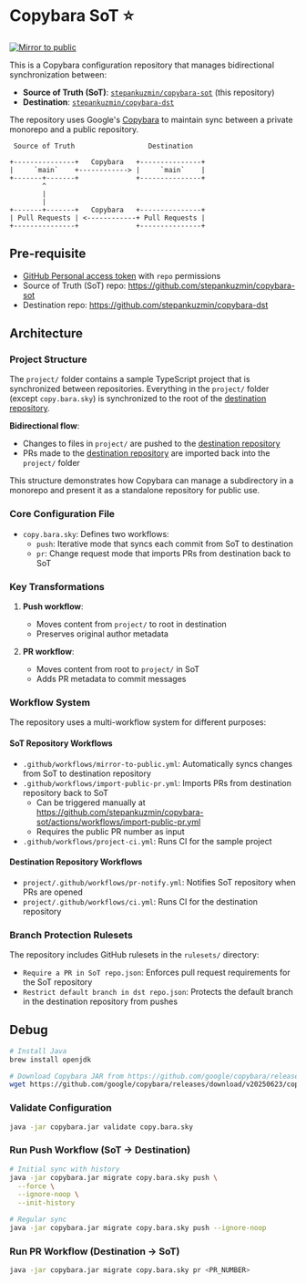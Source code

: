 # Copybara SoT ⭐️

[![Mirror to public](https://github.com/stepankuzmin/copybara-sot/actions/workflows/mirror-to-public.yml/badge.svg)](https://github.com/stepankuzmin/copybara-sot/actions/workflows/mirror-to-public.yml)

This is a Copybara configuration repository that manages bidirectional synchronization between:
- **Source of Truth (SoT)**: [`stepankuzmin/copybara-sot`](https://github.com/stepankuzmin/copybara-sot) (this repository)
- **Destination**: [`stepankuzmin/copybara-dst`](https://github.com/stepankuzmin/copybara-dst)

The repository uses Google's [Copybara](https://github.com/google/copybara/) to maintain sync between a private monorepo and a public repository.

```
 Source of Truth                  Destination

+---------------+   Copybara   +---------------+
|     `main`    +------------> |     `main`    |
+-------+-------+              +---------------+
        ^
        |
        |
+-------+-------+   Copybara   +---------------+
| Pull Requests | <------------+ Pull Requests |
+---------------+              +---------------+
```

## Pre-requisite

- [GitHub Personal access token](https://github.com/settings/tokens) with `repo` permissions
- Source of Truth (SoT) repo: https://github.com/stepankuzmin/copybara-sot
- Destination repo: https://github.com/stepankuzmin/copybara-dst

## Architecture

### Project Structure

The `project/` folder contains a sample TypeScript project that is synchronized between repositories. Everything in the `project/` folder (except `copy.bara.sky`) is synchronized to the root of the [destination repository](https://github.com/stepankuzmin/copybara-dst).

**Bidirectional flow**:
  - Changes to files in `project/` are pushed to the [destination repository](https://github.com/stepankuzmin/copybara-dst)
  - PRs made to the [destination repository](https://github.com/stepankuzmin/copybara-dst) are imported back into the `project/` folder

This structure demonstrates how Copybara can manage a subdirectory in a monorepo and present it as a standalone repository for public use.

### Core Configuration File

- `copy.bara.sky`: Defines two workflows:
  - `push`: Iterative mode that syncs each commit from SoT to destination
  - `pr`: Change request mode that imports PRs from destination back to SoT

### Key Transformations

1. **Push workflow**:
   - Moves content from `project/` to root in destination
   - Preserves original author metadata

2. **PR workflow**:
   - Moves content from root to `project/` in SoT
   - Adds PR metadata to commit messages

### Workflow System

The repository uses a multi-workflow system for different purposes:

#### SoT Repository Workflows

- `.github/workflows/mirror-to-public.yml`: Automatically syncs changes from SoT to destination repository
- `.github/workflows/import-public-pr.yml`: Imports PRs from destination repository back to SoT
  - Can be triggered manually at https://github.com/stepankuzmin/copybara-sot/actions/workflows/import-public-pr.yml
  - Requires the public PR number as input
- `.github/workflows/project-ci.yml`: Runs CI for the sample project

#### Destination Repository Workflows

- `project/.github/workflows/pr-notify.yml`: Notifies SoT repository when PRs are opened
- `project/.github/workflows/ci.yml`: Runs CI for the destination repository

### Branch Protection Rulesets

The repository includes GitHub rulesets in the `rulesets/` directory:

- `Require a PR in SoT repo.json`: Enforces pull request requirements for the SoT repository
- `Restrict default branch in dst repo.json`: Protects the default branch in the destination repository from pushes

## Debug

```bash
# Install Java
brew install openjdk

# Download Copybara JAR from https://github.com/google/copybara/releases
wget https://github.com/google/copybara/releases/download/v20250623/copybara_deploy.jar -O copybara.jar
```

### Validate Configuration

```bash
java -jar copybara.jar validate copy.bara.sky
```

### Run Push Workflow (SoT → Destination)

```bash
# Initial sync with history
java -jar copybara.jar migrate copy.bara.sky push \
  --force \
  --ignore-noop \
  --init-history

# Regular sync
java -jar copybara.jar migrate copy.bara.sky push --ignore-noop
```

### Run PR Workflow (Destination → SoT)

```bash
java -jar copybara.jar migrate copy.bara.sky pr <PR_NUMBER>
```
